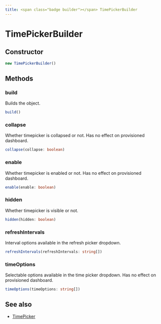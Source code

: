 ```yaml
---
title: <span class="badge builder"></span> TimePickerBuilder
---
```

# <span class="badge builder"></span> TimePickerBuilder

## Constructor

```typescript
new TimePickerBuilder()
```
## Methods

### <span class="badge object-method"></span> build

Builds the object.

```typescript
build()
```

### <span class="badge object-method"></span> collapse

Whether timepicker is collapsed or not. Has no effect on provisioned dashboard.

```typescript
collapse(collapse: boolean)
```

### <span class="badge object-method"></span> enable

Whether timepicker is enabled or not. Has no effect on provisioned dashboard.

```typescript
enable(enable: boolean)
```

### <span class="badge object-method"></span> hidden

Whether timepicker is visible or not.

```typescript
hidden(hidden: boolean)
```

### <span class="badge object-method"></span> refreshIntervals

Interval options available in the refresh picker dropdown.

```typescript
refreshIntervals(refreshIntervals: string[])
```

### <span class="badge object-method"></span> timeOptions

Selectable options available in the time picker dropdown. Has no effect on provisioned dashboard.

```typescript
timeOptions(timeOptions: string[])
```

## See also

 * <span class="badge object-type-interface"></span> [TimePicker](./object-TimePicker.md)
